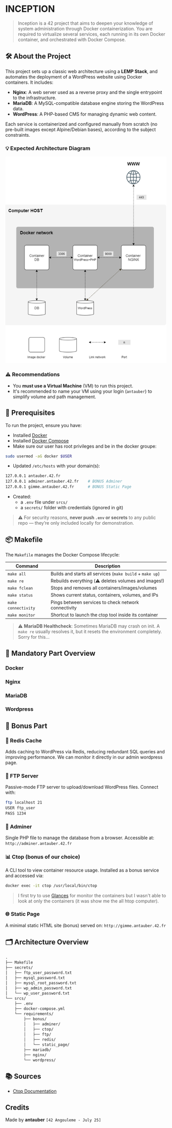 # INCEPTION

> Inception is a 42 project that aims to deepen your knowledge of system administration through Docker containerization. You are required to virtualize several services, each running in its own Docker container, and orchestrated with Docker Compose.

## 🛠️ About the Project

This project sets up a classic web architecture using a __LEMP Stack__, and automates the deployment of a WordPress website using Docker containers. It includes:

- **Nginx**: A web server used as a reverse proxy and the single entrypoint to the infrastructure.
- **MariaDB**: A MySQL-compatible database engine storing the WordPress data.
- **WordPress**: A PHP-based CMS for managing dynamic web content.

Each service is containerized and configured manually from scratch (no pre-built images except Alpine/Debian bases), according to the subject constraints.

### 💡 Expected Architecture Diagram

![inception_diag](diag.png)

### ⚠️ Recommendations

- You **must use a Virtual Machine** (VM) to run this project.
- It's recommended to name your VM using your login (`antauber`) to simplify volume and path management.

## 🚧 Prerequisites

To run the project, ensure you have:
- Installed [Docker](https://docs.docker.com/get-started/get-docker/)
- Installed [Docker Compose](https://docs.docker.com/compose/install/)
- Make sure our user has root privileges and be in the docker groupe:
```bash
sudo usermod -aG docker $USER
```
- Updated `/etc/hosts` with your domain(s):
```bash
127.0.0.1 antauber.42.fr
127.0.0.1 adminer.antauber.42.fr	# BONUS Adminer
127.0.0.1 gimme.antauber.42.fr		# BONUS Static Page
```
- Created:
  - a `.env` file under `srcs/`
  - a `secrets/` folder with credentials (ignored in git)

> ⚠️ For security reasons, **never push `.env` or secrets** to any public repo — they’re only included locally for demonstration.

## 📦 Makefile

The `Makefile` manages the Docker Compose lifecycle:

| Command         | Description                                          |
|----------------|------------------------------------------------------|
| `make all`      | Builds and starts all services (`make build` + `make up`) |
| `make re`       | Rebuilds everything (⚠️ deletes volumes and images!) |
| `make fclean`   | Stops and removes all containers/images/volumes     |
| `make status`   | Shows current status, containers, volumes, and IPs  |
| `make connectivity` | Pings between services to check network connectivity |
| `make monitor`  | Shortcut to launch the ctop tool inside its container |

> ⚠️ **MariaDB Healthcheck**: Sometimes MariaDB may crash on init. A `make re` usually resolves it, but it resets the environment completely. Sorry for this...

## 🔐 Mandatory Part Overview

### Docker


### Nginx


### MariaDB


### Wordpress


## 💎 Bonus Part

### 🧠 Redis Cache

Adds caching to WordPress via Redis, reducing redundant SQL queries and improving performance.
We can monitor it directly in our admin wordpress page.

### 📁 FTP Server

Passive-mode FTP server to upload/download WordPress files. Connect with:
```bash
ftp localhost 21
USER ftp_user
PASS 1234
```

### 🧮 Adminer

Single PHP file to manage the database from a browser.
Accessible at: `http://adminer.antauber.42.fr`

### 📊 Ctop (bonus of our choice)
A CLI tool to view container resource usage. Installed as a bonus service and accessed via:
```bash
docker exec -it ctop /usr/local/bin/ctop
```
> I first try to use [Glances](https://glances.readthedocs.io/en/latest/docker.html) for monitor the containers but I wasn't able to look at only the containers (it was show me the all htop computer).

### 🌐 Static Page

A minimal static HTML site (bonus) served on: `http://gimme.antauber.42.fr`

## 🗂️ Architecture Overview
```
.
├── Makefile
├── secrets/
│   ├── ftp_user_password.txt
│   ├── mysql_password.txt
│   ├── mysql_root_password.txt
│   ├── wp_admin_password.txt
│   └── wp_user_password.txt
└── srcs/
    ├── .env
    ├── docker-compose.yml
    └── requirements/
        ├── bonus/
        │   ├── adminer/
        │   ├── ctop/
        │   ├── ftp/
        │   ├── redis/
        │   └── static_page/
        ├── mariadb/
        ├── nginx/
        └── wordpress/
```

## 📚 Sources

- [Ctop Documentation](https://www.tecmint.com/ctop-monitor-docker-containers/)

## Credits
Made by **antauber** `[42 Angouleme - July 25]`